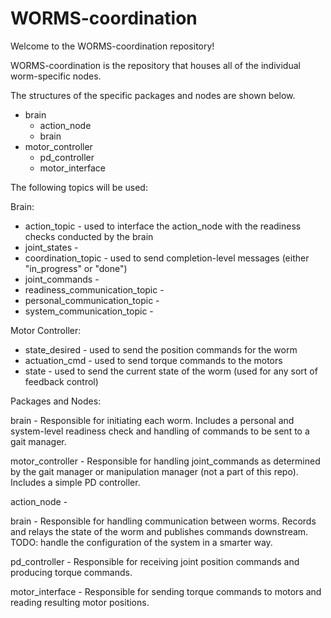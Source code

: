 # WORMS-coordination
Welcome to the WORMS-coordination repository!


WORMS-coordination is the repository that houses all of the individual worm-specific nodes. 

The structures of the specific packages and nodes are shown below.
- brain
  - action_node
  - brain
- motor_controller
  - pd_controller
  - motor_interface

The following topics will be used:

Brain:
- action_topic - used to interface the action_node with the readiness checks conducted by the brain
- joint_states -
- coordination_topic - used to send completion-level messages (either "in_progress" or "done")
- joint_commands -
- readiness_communication_topic -
- personal_communication_topic -
- system_communication_topic - 

Motor Controller:
- state_desired - used to send the position commands for the worm
- actuation_cmd - used to send torque commands to the motors
- state - used to send the current state of the worm (used for any sort of feedback control)



Packages and Nodes:

brain - Responsible for initiating each worm. Includes a personal and system-level readiness check and handling of commands to be sent to a gait manager.

motor_controller - Responsible for handling joint_commands as determined by the gait manager or manipulation manager (not a part of this repo). Includes a simple PD controller.

action_node - 

brain - Responsible for handling communication between worms. Records and relays the state of the worm and publishes commands downstream. TODO: handle the configuration of the system in a smarter way.

pd_controller - Responsible for receiving joint position commands and producing torque commands.

motor_interface - Responsible for sending torque commands to motors and reading resulting motor positions.

